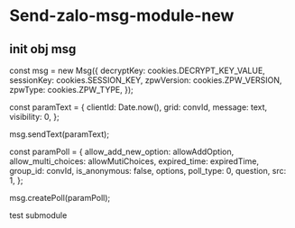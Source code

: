 # Send-zalo-msg-module-new
## init obj msg
const msg = new Msg({
  decryptKey: cookies.DECRYPT_KEY_VALUE,
  sessionKey: cookies.SESSION_KEY,
  zpwVersion: cookies.ZPW_VERSION,
  zpwType: cookies.ZPW_TYPE,
});



const paramText = {
    clientId: Date.now(),
    grid: convId,
    message: text,
    visibility: 0,
  };

msg.sendText(paramText);



const paramPoll = {
    allow_add_new_option: allowAddOption,
    allow_multi_choices: allowMutiChoices,
    expired_time: expiredTime,
    group_id: convId,
    is_anonymous: false,
    options,
    poll_type: 0,
    question,
    src: 1,
  };

msg.createPoll(paramPoll);

test submodule
